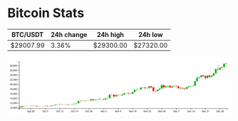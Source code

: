 # Bitcoin Stats

BTC/USDT|24h change|24h high|24h low|
|---|---|---|---|
|$29007.99|3.36%|$29300.00|$27320.00|

<img src="./chart.svg">

